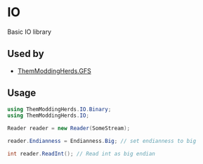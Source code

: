 # IO

Basic IO library

## Used by

- [ThemModdingHerds.GFS][tmh-gfs-url]

## Usage

```c#
using ThemModdingHerds.IO.Binary;
using ThemModdingHerds.IO;

Reader reader = new Reader(SomeStream);

reader.Endianness = Endianness.Big; // set endianness to big

int reader.ReadInt(); // Read int as big endian

```

[tmh-gfs-url]: https://www.nuget.org/packages/ThemModdingHerds.GFS
